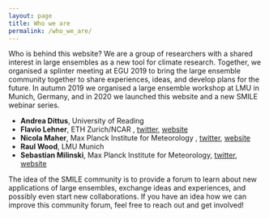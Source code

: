 ```yaml
---
layout: page
title: Who we are
permalink: /who_we_are/
---
```


Who is behind this website? We are a group of researchers with a shared interest in large ensembles as a new tool for climate research. Together, we organised a splinter meeting at EGU 2019 to bring the large ensemble community together to share experiences, ideas, and develop plans for the future.
In autumn 2019 we organised a large ensemble workshop at LMU in Munich, Germany, and in 2020 we launched this website and a new SMILE webinar series.

- **Andrea Dittus**, University of Reading
- **Flavio Lehner**, ETH Zurich/NCAR , [twitter](https://twitter.com/ClimateFlavors), [website](https://flaviolehner.wordpress.com/)
- **Nicola Maher**, Max Planck Institute for Meteorology , [twitter](https://twitter.com/Nicola__Maher), [website](https://nicolamaher.weebly.com/)
- **Raul Wood**, LMU Munich
- **Sebastian Milinski**, Max Planck Institute for Meteorology, [twitter](https://twitter.com/SebMilinski), [website](https://www.mpimet.mpg.de/en/staff/sebastian-milinski/)



The idea of the SMILE community is to provide a forum to learn about new applications of large ensembles, exchange ideas and experiences, and possibly even start new collaborations. If you have an idea how we can improve this community forum, feel free to reach out and get involved!


